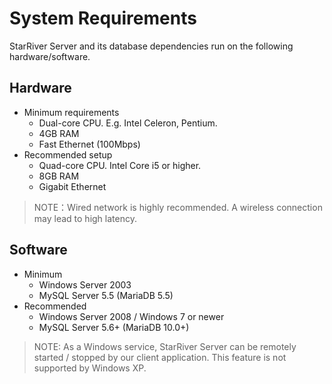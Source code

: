 # System Requirements

StarRiver Server and its database dependencies run on the following hardware/software.

## Hardware

- Minimum requirements
    * Dual-core CPU. E.g. Intel Celeron, Pentium.
    * 4GB RAM
    * Fast Ethernet (100Mbps)
- Recommended setup
    * Quad-core CPU. Intel Core i5 or higher.
    * 8GB RAM
    * Gigabit Ethernet

> NOTE：Wired network is highly recommended. A wireless connection may lead to high latency.

## Software

- Minimum
    * Windows Server 2003
    * MySQL Server 5.5 (MariaDB 5.5)
- Recommended
    * Windows Server 2008 / Windows 7 or newer
    * MySQL Server 5.6+ (MariaDB 10.0+)

> NOTE: As a Windows service, StarRiver Server can be remotely started / stopped by our client application. This feature is not supported by Windows XP.
